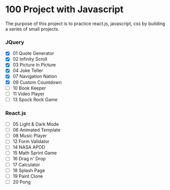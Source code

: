 # 100 Project with Javascript

The purpose of this project is to practice react.js, javascript, css by building a series of small projects.

### JQuery
- [X] 01 Quote Generator
- [X] 02 Infinity Scroll
- [X] 03 Picture In Picture
- [X] 04 Joke Teller
- [X] 07 Navigation Nation
- [X] 09 Custom Countdown
- [ ] 10 Book Keeper
- [ ] 11 Video Player
- [ ] 13 Spock Rock Game
### React.js
- [ ] 05 Light & Dark Mode
- [ ] 06 Animated Template
- [ ] 08 Music Player
- [ ] 12 Form Validator
- [ ] 14 NASA APOD
- [ ] 15 Math Sprint Game
- [ ] 16 Drag n' Drop
- [ ] 17 Calculator
- [ ] 18 Splash Page
- [ ] 19 Paint Clone
- [ ] 20 Pong
